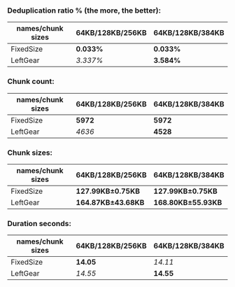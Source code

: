 ### Deduplication ratio % (the more, the better):

| names/chunk sizes | 64KB/128KB/256KB | 64KB/128KB/384KB |
| --------------- | -------------- | -------------- |
| FixedSize       | **0.033%**     | **0.033%**     |
| LeftGear        | *3.337%*       | **3.584%**     |

### Chunk count:

| names/chunk sizes | 64KB/128KB/256KB | 64KB/128KB/384KB |
| --------------- | -------------- | -------------- |
| FixedSize       | **5972**       | **5972**       |
| LeftGear        | *4636*         | **4528**       |

### Chunk sizes:

| names/chunk sizes | 64KB/128KB/256KB    | 64KB/128KB/384KB    |
| --------------- | ------------------- | ------------------- |
| FixedSize       | **127.99KB±0.75KB** | **127.99KB±0.75KB** |
| LeftGear        | **164.87KB±43.68KB** | **168.80KB±55.93KB** |

### Duration seconds:

| names/chunk sizes | 64KB/128KB/256KB | 64KB/128KB/384KB |
| --------------- | -------------- | -------------- |
| FixedSize       | **14.05**      | *14.11*        |
| LeftGear        | *14.55*        | **14.55**      |
